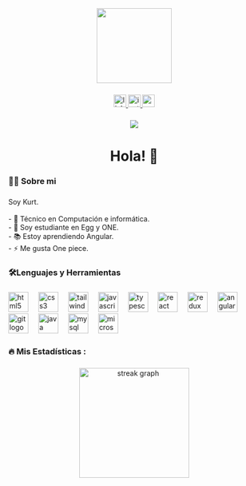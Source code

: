 <div align="center">
  <img height="150" src="https://blogger.googleusercontent.com/img/b/R29vZ2xl/AVvXsEiArPlxzbyW9nh5rHCBXU6kZXHQVWwbPEzDNmXojWM5Dt58M92Cy8PwJPJE878uW3t5B2Lry9dTueKhFNXLiy9aTQDyqWtEGJnA_gXV-0cpmGg51GIzOE5HuVy4UgJOdevuEzP0gne2NgE/s1600/programando.gif"  />
</div>

###

<div align="center">
  <a href="https://www.linkedin.com/in/kurt-angeles-segura/" target="_blank">
    <img src="https://img.shields.io/static/v1?message=LinkedIn&logo=linkedin&label=&color=0077B5&logoColor=white&labelColor=&style=for-the-badge" height="25" alt="linkedin logo"  />
  </a>
  <a href="https://www.instagram.com/kurt.a.s/" target="_blank">
    <img src="https://img.shields.io/static/v1?message=Instagram&logo=instagram&label=&color=E4405F&logoColor=white&labelColor=&style=for-the-badge" height="25" alt="instagram logo"  />
  </a>
  <a href="kurttck7034@gmail.com" target="_blank">
    <img src="https://img.shields.io/static/v1?message=Gmail&logo=gmail&label=&color=D14836&logoColor=white&labelColor=&style=for-the-badge" height="25" alt="gmail logo"  />
  </a>
</div>

###

<div align="center">
  <img src="https://visitor-badge.laobi.icu/badge?page_id=kurttck.kurttck&"  />
</div>

###

<h1 align="center">Hola! 👋</h1>

###

<h3 align="left">👩‍💻  Sobre mi</h3>

###

<p align="left">Soy Kurt.<br><br>- 🔭 Técnico en Computación e informática.<br>- 🔭 Soy estudiante en Egg y ONE.<br>- 📚 Estoy aprendiendo Angular.<br>- ⚡ Me gusta One piece.</p>

###

<h3 align="left">🛠Lenguajes y Herramientas</h3>

###

<div align="left">
  <img src="https://cdn.jsdelivr.net/gh/devicons/devicon/icons/html5/html5-original.svg" height="40" alt="html5 logo"  />
  <img width="12" />
  <img src="https://cdn.jsdelivr.net/gh/devicons/devicon/icons/css3/css3-original.svg" height="40" alt="css3 logo"  />
  <img width="12" />
  <img src="https://cdn.jsdelivr.net/gh/devicons/devicon/icons/tailwindcss/tailwindcss-original-wordmark.svg" height="40" alt="tailwindcss logo"  />
  <img width="12" />
  <img src="https://cdn.jsdelivr.net/gh/devicons/devicon/icons/javascript/javascript-original.svg" height="40" alt="javascript logo"  />
  <img width="12" />
  <img src="https://cdn.jsdelivr.net/gh/devicons/devicon/icons/typescript/typescript-original.svg" height="40" alt="typescript logo"  />
  <img width="12" />
  <img src="https://cdn.jsdelivr.net/gh/devicons/devicon/icons/react/react-original.svg" height="40" alt="react logo"  />
  <img width="12" />
  <img src="https://cdn.jsdelivr.net/gh/devicons/devicon/icons/redux/redux-original.svg" height="40" alt="redux logo"  />
  <img width="12" />
  <img src="https://cdn.jsdelivr.net/gh/devicons/devicon/icons/angularjs/angularjs-original.svg" height="40" alt="angularjs logo"  />
  <img width="12" />
  <img src="https://cdn.jsdelivr.net/gh/devicons/devicon/icons/git/git-original.svg" height="40" alt="git logo"  />
  <img width="12" />
  <img src="https://cdn.jsdelivr.net/gh/devicons/devicon/icons/java/java-original.svg" height="40" alt="java logo"  />
  <img width="12" />
  <img src="https://cdn.jsdelivr.net/gh/devicons/devicon/icons/mysql/mysql-original.svg" height="40" alt="mysql logo"  />
  <img width="12" />
  <img src="https://cdn.jsdelivr.net/gh/devicons/devicon/icons/microsoftsqlserver/microsoftsqlserver-plain.svg" height="40" alt="microsoftsqlserver logo"  />
</div>

###

<h3 align="left">🔥   Mis Estadísticas :</h3>

###

<div align="center">
  <img src="https://streak-stats.demolab.com?user=kurttck&locale=en&mode=daily&theme=dark&hide_border=false&border_radius=5&order=3" height="220" alt="streak graph"  />
</div>

###
